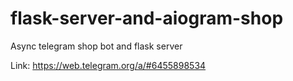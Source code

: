# flask-server-and-aiogram-shop
Async telegram shop bot and flask server

Link: https://web.telegram.org/a/#6455898534
